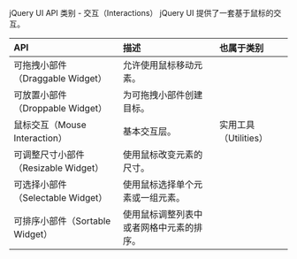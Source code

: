  jQuery UI API 类别 - 交互（Interactions）
  jQuery UI 提供了一套基于鼠标的交互。

 

 

|API|描述|也属于类别|
|:--|:--|:--|
|可拖拽小部件（Draggable Widget）|允许使用鼠标移动元素。| |
|可放置小部件（Droppable Widget）|为可拖拽小部件创建目标。| |
|鼠标交互（Mouse Interaction）|基本交互层。|实用工具（Utilities）|
|可调整尺寸小部件（Resizable Widget）|使用鼠标改变元素的尺寸。| |
|可选择小部件（Selectable Widget）|使用鼠标选择单个元素或一组元素。| |
|可排序小部件（Sortable Widget）|使用鼠标调整列表中或者网格中元素的排序。| |



